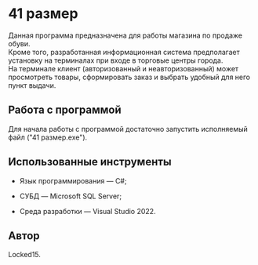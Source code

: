 # 41 размер

Данная программа предназначена для работы магазина по продаже обуви.  
Кроме того, разработанная информационная система предполагает установку на терминалах при входе в торговые центры города.  
На терминале клиент (авторизованный и неавторизованный) может просмотреть товары, сформировать заказ и выбрать удобный для него пункт выдачи.

## Работа с программой

Для начала работы с программой достаточно запустить исполняемый файл ("41 размер.exe").

## Использованные инструменты

* Язык программирования — C#;

* СУБД — Microsoft SQL Server;

* Среда разработки — Visual Studio 2022.

## Автор

Locked15.
